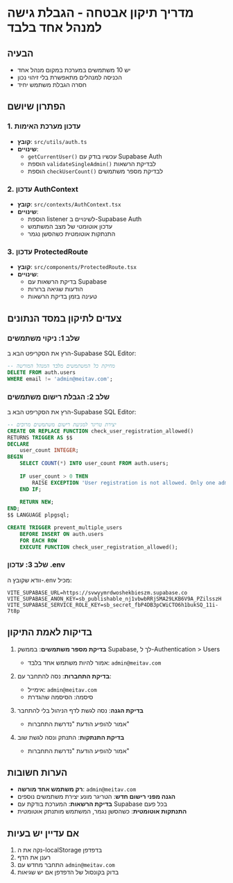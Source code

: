 # מדריך תיקון אבטחה - הגבלת גישה למנהל אחד בלבד

## הבעיה
- יש 10 משתמשים במערכת במקום מנהל אחד
- הכניסה למנהלים מתאפשרת בלי זיהוי נכון
- חסרה הגבלת משתמש יחיד

## הפתרון שיושם

### 1. עדכון מערכת האימות
- **קובץ**: `src/utils/auth.ts`
- **שינויים**:
  - `getCurrentUser()` עכשיו בודק עם Supabase Auth
  - הוספת `validateSingleAdmin()` לבדיקת הרשאות
  - הוספת `checkUserCount()` לבדיקת מספר משתמשים

### 2. עדכון AuthContext
- **קובץ**: `src/contexts/AuthContext.tsx`
- **שינויים**:
  - הוספת listener לשינויים ב-Supabase Auth
  - עדכון אוטומטי של מצב המשתמש
  - התנתקות אוטומטית כשהסשן נגמר

### 3. עדכון ProtectedRoute
- **קובץ**: `src/components/ProtectedRoute.tsx`
- **שינויים**:
  - בדיקת הרשאות עם Supabase
  - הודעות שגיאה ברורות
  - טעינה בזמן בדיקת הרשאות

## צעדים לתיקון במסד הנתונים

### שלב 1: ניקוי משתמשים
הרץ את הסקריפט הבא ב-Supabase SQL Editor:

```sql
-- מחיקת כל המשתמשים מלבד המנהל המורשה
DELETE FROM auth.users 
WHERE email != 'admin@meitav.com';
```

### שלב 2: הגבלת רישום משתמשים
הרץ את הסקריפט הבא ב-Supabase SQL Editor:

```sql
-- יצירת טריגר למניעת רישום משתמשים מרובים
CREATE OR REPLACE FUNCTION check_user_registration_allowed()
RETURNS TRIGGER AS $$
DECLARE
    user_count INTEGER;
BEGIN
    SELECT COUNT(*) INTO user_count FROM auth.users;
    
    IF user_count > 0 THEN
        RAISE EXCEPTION 'User registration is not allowed. Only one admin user is permitted in this system.';
    END IF;
    
    RETURN NEW;
END;
$$ LANGUAGE plpgsql;

CREATE TRIGGER prevent_multiple_users
    BEFORE INSERT ON auth.users
    FOR EACH ROW
    EXECUTE FUNCTION check_user_registration_allowed();
```

### שלב 3: עדכון .env
וודא שקובץ ה-.env מכיל:

```
VITE_SUPABASE_URL=https://svwyymrdwoshekbieszm.supabase.co
VITE_SUPABASE_ANON_KEY=sb_publishable_nj1vbwbRRjSMA29LKB6V9A_PZilsszH
VITE_SUPABASE_SERVICE_ROLE_KEY=sb_secret_fbP4DB3pCWiCTO6h1bukSQ_11i-7t8p
```

## בדיקות לאמת התיקון

1. **בדיקת מספר משתמשים**: בממשק Supabase, לך ל-Authentication > Users
   - אמור להיות משתמש אחד בלבד: `admin@meitav.com`

2. **בדיקת התחברות**: נסה להתחבר עם:
   - אימייל: `admin@meitav.com`
   - סיסמה: הסיסמה שהגדרת

3. **בדיקת הגנה**: נסה לגשת לדף הניהול בלי להתחבר
   - אמור להופיע הודעת "נדרשת התחברות"

4. **בדיקת התנתקות**: התנתק ונסה לגשת שוב
   - אמור להופיע הודעת "נדרשת התחברות"

## הערות חשובות

- **רק משתמש אחד מורשה**: `admin@meitav.com`
- **הגנה מפני רישום חדש**: הטריגר מונע יצירת משתמשים נוספים
- **בדיקת הרשאות**: המערכת בודקת עם Supabase בכל פעם
- **התנתקות אוטומטית**: כשהסשן נגמר, המשתמש מותנתק אוטומטית

## אם עדיין יש בעיות

1. נקה את ה-localStorage בדפדפן
2. רענן את הדף
3. התחבר מחדש עם `admin@meitav.com`
4. בדוק בקונסול של הדפדפן אם יש שגיאות
